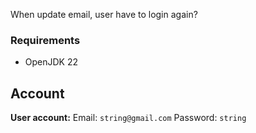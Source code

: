 When update email, user have to login again?

### Requirements
- OpenJDK 22

## Account
**User account:** Email: `string@gmail.com` Password: `string` 
